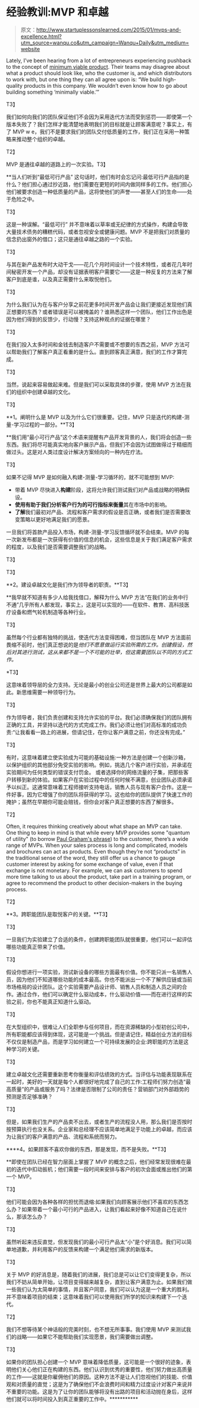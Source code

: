 # 经验教训:MVP 和卓越

> 原文：<http://www.startuplessonslearned.com/2015/01/mvps-and-excellence.html?utm_source=wanqu.co&utm_campaign=Wanqu+Daily&utm_medium=website>

Lately, I’ve been hearing from a lot of entrepreneurs experiencing pushback to the concept of [minimum viable product](http://www.startuplessonslearned.com/2009/08/minimum-viable-product-guide.html). Their teams may disagree about what a product should look like, who the customer is, and which distributors to work with, but one thing they can all agree upon is: “We build high-quality products in this company. We wouldn’t even know how to go about building something ‘minimally viable.’”

 T3】

我们如何向我们的团队保证他们不会因为采用迭代方法而受到惩罚——即使第一个版本失败了？我们怎样才能清楚地表明我们的目标就是让顾客满意呢？事实上，有了 MVP w e，我们不是要求我们的团队交付低质量的工作，我们正在采用一种策略来推动整个组织的卓越。

 T2】

MVP 是通往卓越的道路上的一次实验。T3】

 **当人们听到“最低可行产品” 这句话时，他们有时会忘记问:最低可行产品指的是什么？他们担心通过抄近路，他们需要在更短的时间内做同样多的工作。他们担心他们被要求创造一种低质量的产品，这将使他们的声誉——甚至人们的生命——处于危险之中。

 T3】

这是一种误解。“最低可行” 并不意味着以草率或无纪律的方式操作，构建会导致大量技术债务的糟糕代码，或者忽视安全或健康问题。MVP 不是把我们对质量的信念扔出窗外的借口；这只是通往卓越之路的一个实验。

 T3】

与其在新产品发布时大动干戈——花几个月时间设计一个技术特性，或者花几年时间秘密开发一个产品，却没有证据表明客户需要它——这是一种反复的方法来了解客户到底是谁，以及真正需要什么来取悦他们。

 T3】

为什么我们认为在与客户分享之前花更多时间开发产品会让我们更接近发现他们真正想要的东西？或者错误是可以被掩盖的？谁熟悉这样一个团队，他们工作出色是因为他们得到的反馈少，行动慢？支持这种观点的证据在哪里？

 T3】

在我们投入太多时间和金钱去制造客户不需要或不想要的东西之前，MVP 方法可以帮助我们了解客户真正看重的是什么。直到顾客真正满意，我们的工作才算完成。

 T3】

当然，说起来容易做起来难。但是我们可以采取具体的步骤，使用 MVP 方法在我们的组织中创建卓越的文化。

 T3】

**1。阐明什么是 MVP 以及为什么它们很重要。记住，MVP 只是迭代的构建-测量-学习过程的一部分。**T3】

 **我们用“最小可行产品”这个术语来提醒有产品开发背景的人，我们将会创造一些东西。我们将尽可能真实地向客户展示产品，但我们不会因为试图做得过于精细而做过头。这是对人类过度设计解决方案倾向的一种内在疗法。

  T3】

如果不记得 MVP 是如何融入构建-测量-学习循环的，就不可能想到 MVP:

*   带着 MVP 尽快进入**构建**阶段，这将允许我们测试我们对产品或战略的明确假设。
*   **使用有助于我们分析客户行为的可行指标来衡量**其在市场中的影响。
*   **了解**我们最初对产品、流程和客户需求的假设是否正确，或者我们是否需要改变策略以更好地满足我们的愿景。

一旦我们将首款产品投入市场，构建-测量-学习反馈循环就不会结束。MVP 的每一次新发布都是一次获得有价值的信息的机会，这些信息是关于我们满足客户需求的程度，以及我们是否需要调整我们的战略。

 T3】

 T3】

**2。建设卓越文化是我们作为领导者的职责。**T3】

 **我早就不知道有多少人给我找借口，解释为什么 MVP 方法“在我们的业务中行不通”几乎所有人都发现，事实上，这是可以实现的——在软件、教育、高科技医疗设备和燃气轮机制造等各种行业。

 T3】

虽然每个行业都有独特的挑战，使迭代方法变得困难，但当团队在 MVP 方法面前畏缩不前时，他们真正想说的是*他们不愿意做运行实验所需的工作。创建假设，然后对其进行测试，这从来都不是一个不可能的壮举，但这需要团队以不同的方式工作。*

 *T3】

这意味着领导层的全力支持。无论是最小的创业公司还是世界上最大的公司都是如此。新思维需要一种领导行为。

 T3】

作为领导者，我们负责创建和支持允许实验的平台。我们必须确保我们的团队拥有正确的工具，并坚持以迭代的方式完成工作。我们必须让他们对高标准的成功负责:“让我看看一路上的进展，但请记住，在你让客户满意之前，你还没有完成。”

 T3】

有时，这意味着建立使实验成为可能的基础设施:一种方法是创建一个创新沙箱，以保护组织的其他部分免受实验的影响。例如，挑选几个客户进行实验，并承诺在实验期间为任何类型的错误支付罚金。 或者选择你的网络流量的子集，把那些客户转移到新的体验。如果客户在实验过程中的任何时候不满意，创业团队必须承诺予以纠正。这通常意味着工程师接听支持电话，销售人员与现有客户合作。这是一件好事，因为它增强了你的团队将获得的学习。这也给你的团队提供了快速工作的掩护；虽然在早期你可能会赔钱，但你会对客户真正想要的东西了解很多。

 T2】

Often, it requires thinking creatively about what shape an MVP can take. One thing to keep in mind is that while every MVP provides some "quantum of utility" (to borrow [Paul Graham's phrase](http://paulgraham.com/ds.html)) to the customer, there’s a wide range of MVPs. When your sales process is long and complicated, models and brochures can act as products. Even though they’re not “products” in the traditional sense of the word, they still offer us a chance to gauge customer interest by asking for some exchange of value, even if that exchange is not monetary. For example, we can ask customers to spend more time talking to us about the product, take part in a training program, or agree to recommend the product to other decision-makers in the buying process.

 T2】

**3。跨职能团队是取悦客户的关键。**T3】

 T3】

一旦我们为实验建立了合适的条件，创建跨职能团队就很重要，他们可以一起评估哪些功能真正带来了价值。

 T3】

假设你想进行一项实验，测试新设备的哪些方面最有价值。你不能只派一名销售人员，因为他们不知道哪些功能的成本最高。你也不能派出一个不了解供应链或当前市场格局的设计团队。这个实验需要产品设计师、销售人员和制造人员之间的合作。通过合作，他们可以确定什么驱动成本，什么驱动价值——而在进行这样的实验之前，你也不能真正知道什么驱动。

 T3】

在大型组织中，很难让人们全职参与任何项目，而在资源稀缺的小型初创公司中，所有职能都应该得到体现，这可能是一个挑战。但是请记住，精益创业方法的目标不仅仅是制造产品，而是学习如何建立一个可持续发展的企业:跨职能的方法是这种学习的关键。

 T3】

建立卓越文化还需要重新思考你衡量和评估绩效的方式。当评估与功能表现联系在一起时，美好的一天就是每个人都很好地完成了自己的工作:工程师们努力创造“最高质量”的产品或服务了吗？法律是否限制了公司的责任？营销部门对外部趋势的预测是否足够准确？

 T3】

但是，如果我们生产的产品卖不出去，或者生产的流程没人用，那么我们是否按时按预算执行也没关系。企业家和总经理不应该简单地满足于功能上的卓越，而应该为让我们的客户满意的产品、流程和系统而努力。

 ****4。如果顾客不喜欢你做的东西，那是发现，而不是失败。**T3】

 **即使在团队已经在智力层面上掌握了 MVP 的概念之后，他们经常发现很难在最初的迭代中扣动扳机；他们需要一段时间来安排与客户的初次会面或推出他们的第一个 MVP。

 T3】

他们可能会因为各种各样的担忧而退缩:如果我们向顾客展示他们不喜欢的东西怎么办？如果带着一个最小可行的产品进入，让我们看起来好像不知道自己在说什么，那该怎么办？

 T3】

虽然听起来违反直觉，但发现我们的最小可行产品太“小”是个好消息。我们可以简单地道歉，并利用客户的反馈来构建一个满足他们需求的新版本。

 T3】

关于 MVP 的好消息是，随着我们的进展，我们总是可以让它们变得更复杂，所以我们不妨从简单开始，让项目变得越来越复杂，直到让客户满意为止。如果我们做一些我们认为太简单的事情，并且客户同意，我们可以认为这是一个重大的胜利。并不意味着项目的结束；这意味着我们可以使用我们所学的知识来构建下一个迭代。

 T2】

我们不想等待某个神话般的完美时刻，也不想无所事事。我们使用 MVP 来测试我们的战略——如果它不能帮助我们实现愿景，我们需要做出调整。

  T3】

如果你的团队担心创建一个 MVP 意味着降低质量，这可能是一个很好的迹象，表明他们关心他们正在构建的东西。他们认识到优秀的重要性，他们努力做出高质量的工作——这就是你雇佣他们的原因。这种方法不是让人们忽视他们的技能、价值观和对质量的直觉；这是为了确保他们不会浪费时间和精力过度设计对客户来说并不重要的功能。这是为了让你的团队能够将没有出路的项目和活动抛在身后，这样他们就可以将时间投入到真正重要的工作中。***********